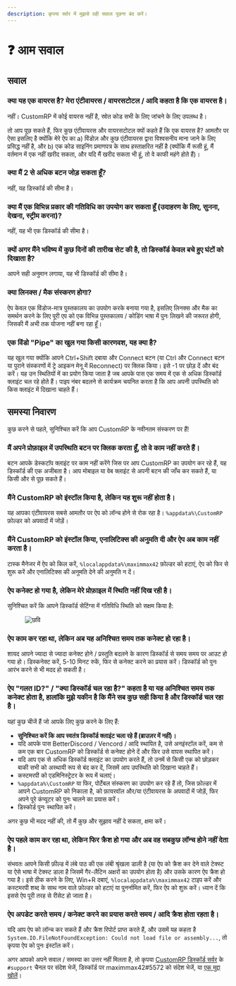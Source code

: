 ```yaml
---
description: कृपया सर्वर में मुझसे वही सवाल पूछना बंद करें।
---
```


# ❓ आम सवाल

## सवाल

### क्या यह एक वायरस है? मेरा एंटीवायरस / वायरसटोटल / आदि कहता है कि एक वायरस है।

नहीं। CustomRP में कोई वायरस नहीं है, स्रोत कोड सभी के लिए जांचने के लिए उपलब्ध है।

तो आप पूछ सकते हैं, फिर कुछ एंटीवायरस और वायरसटोटल क्यों कहते हैं कि एक वायरस है? आमतौर पर ऐसा इसलिए है क्योंकि मेरे ऐप का a) विंडोज़ और कुछ एंटीवायरस द्वारा विश्वसनीय माना जाने के लिए प्रसिद्ध नहीं है, और b) एक कोड साइनिंग प्रमाणपत्र के साथ हस्ताक्षरित नहीं है (क्योंकि मैं रूसी हूं, मैं वर्तमान में एक नहीं खरीद सकता, और यदि मैं खरीद सकता भी हूं, तो वे काफी महंगे होते हैं)।

### क्या मैं 2 से अधिक बटन जोड़ सकता हूँ?

नहीं, यह डिस्कॉर्ड की सीमा है।

### क्या मैं एक विभिन्न प्रकार की गतिविधि का उपयोग कर सकता हूँ (उदाहरण के लिए, सुनना, देखना, स्ट्रीम करना)?

नहीं, यह भी एक डिस्कॉर्ड की सीमा है।

### क्यों अगर मैंने भविष्य में कुछ दिनों की तारीख सेट की है, तो डिस्कॉर्ड केवल बचे हुए घंटों को दिखाता है?

आपने सही अनुमान लगाया, यह भी डिस्कॉर्ड की सीमा है।

### क्या लिनक्स / मैक संस्करण होगा?

ऐप केवल एक विंडोज-मात्र पुस्तकालय का उपयोग करके बनाया गया है, इसलिए लिनक्स और मैक का समर्थन करने के लिए पूरी एप को एक विभिन्न पुस्तकालय / कोडिंग भाषा में पुनः लिखने की जरूरत होगी, जिसकी मैं अभी तक योजना नहीं बना रहा हूँ।

### एक विंडो "Pipe" का खुल गया किसी कारणवश, यह क्या है?

यह खुल गया क्योंकि आपने Ctrl+Shift दबाया और Connect बटन (या Ctrl और Connect बटन या पुराने संस्करणों में ट्रे आइकन मेनू में Reconnect) पर क्लिक किया। इसे -1 पर छोड़ दें और बंद करें। यह उन स्थितियों में का प्रयोग किया जाता है जब आपके पास एक समय में एक से अधिक डिस्कॉर्ड क्लाइंट चल रहे होते हैं। पाइप नंबर बदलने से कार्यक्रम चयनित करता है कि आप अपनी उपस्थिति को किस क्लाइंट में दिखाना चाहते हैं।

## समस्या निवारण

कुछ करने से पहले, सुनिश्चित करें कि आप CustomRP के नवीनतम संस्करण पर हैं!

### मैं अपने प्रोफ़ाइल में उपस्थिति बटन पर क्लिक करता हूँ, तो वे काम नहीं करते हैं।

बटन आपके डेस्कटॉप क्लाइंट पर काम नहीं करेंगे जिस पर आप CustomRP का उपयोग कर रहे हैं, यह डिस्कॉर्ड की एक अजीबता है। आप मोबाइल या वेब क्लाइंट से अपनी बटन की जाँच कर सकते हैं, या किसी और से पूछ सकते हैं।

### मैंने CustomRP को इंस्टॉल किया है, लेकिन यह शुरू नहीं होता है।

यह आपका एंटीवायरस सबसे आमतौर पर ऐप को लॉन्च होने से रोक रहा है। `%appdata%\CustomRP` फ़ोल्डर को अपवादों में जोड़ें।

### मैंने CustomRP को इंस्टॉल किया, एनालिटिक्स की अनुमति दी और ऐप अब काम नहीं करता है।

टास्क मैनेजर में ऐप को किल करें, `%localappdata%\maximmax42` फ़ोल्डर को हटाएं, ऐप को फिर से शुरू करें और एनालिटिक्स की अनुमति देने की अनुमति न दें।

### ऐप कनेक्ट हो गया है, लेकिन मेरे प्रोफ़ाइल में स्थिति नहीं दिख रही है।

सुनिश्चित करें कि आपने डिस्कॉर्ड सेटिंग्स में गतिविधि स्थिति को सक्षम किया है:

<figure><img src="https://github-production-user-asset-6210df.s3.amazonaws.com/91019667/263626516-8b9303a1-e9f0-4c82-9794-4b6b89b0d91f.png" alt="छवि"><figcaption></figcaption></figure>

### ऐप काम कर रहा था, लेकिन अब यह अनिश्चित समय तक कनेक्ट हो रहा है।

शायद आपने ज्यादा से ज्यादा कनेक्ट होने / प्रस्तुति बदलने के कारण डिस्कॉर्ड से समय समय पर आउट हो गया हो। डिस्कनेक्ट करें, 5-10 मिनट रुकें, फिर से कनेक्ट करने का प्रयास करें। डिस्कॉर्ड को पुनः आरंभ करने से भी मदद हो सकती है।

### ऐप "गलत ID?" / "क्या डिस्कॉर्ड चल रहा है?" कहता है या यह अनिश्चित समय तक कनेक्ट होता है, हालांकि मुझे यकीन है कि मैंने सब कुछ सही किया है और डिस्कॉर्ड चल रहा है।

यहां कुछ चीजें हैं जो आपके लिए कुछ करने के लिए हैं:
- **सुनिश्चित करें कि आप स्वतंत्र डिस्कॉर्ड क्लाइंट चला रहे हैं (ब्राउज़र में नहीं)।**
- यदि आपके पास BetterDiscord / Vencord / आदि स्थापित है, उसे अनइंस्टॉल करें, कम से कम एक बार CustomRP को डिस्कॉर्ड से कनेक्ट होने दें और फिर उसे वापस स्थापित करें।
- यदि आप एक से अधिक डिस्कॉर्ड क्लाइंट का उपयोग करते हैं, तो उनमें से किसी एक को छोड़कर बाकी सभी को अस्थायी रूप से बंद कर दें, जिसमें आप उपस्थिति को दिखाना चाहते हैं।
- कस्टमरपी को एडमिनिस्ट्रेटर के रूप में चलाएं।
- `%appdata%\CustomRP` या फिर, पोर्टेबल संस्करण का उपयोग कर रहे हैं तो, जिस फ़ोल्डर में आपने CustomRP को निकाला है, को फ़ायरवॉल और/या एंटीवायरस के अपवादों में जोड़ें, फिर अपने पूरे कंप्यूटर को पुनः चालने का प्रयास करें।
- डिस्कोर्ड पुनः स्थापित करें।

अगर कुछ भी मदद नहीं की, तो मैं कुछ और सुझाव नहीं दे सकता, क्षमा करें।

### ऐप पहले काम कर रहा था, लेकिन फिर क्रैश हो गया और अब वह सबकुछ लॉन्च होने नहीं देता है।

संभवतः आपने किसी फ़ील्ड में लंबे पाठ की एक लंबी श्रृंखला डाली है (या ऐप को क्रैश कर देने वाले टेक्स्ट या ऐसे भाषा में टेक्स्ट डाला है जिसमें गैर-लैटिन अक्षरों का उपयोग होता है) और उसके कारण ऐप क्रैश हो गया है। इसे ठीक करने के लिए, Win+R दबाएं, `%localappdata%\maximmax42` टाइप करें और कस्टमरपी शब्द के साथ नाम वाले फ़ोल्डर को हटाएं या पुनर्नामित करें, फिर ऐप को शुरू करें। ध्यान दें कि इससे ऐप पूरी तरह से रीसेट हो जाता है।

### ऐप अपडेट करते समय / कनेक्ट करने का प्रयास करते समय / आदि क्रैश होता रहता है।

यदि आप ऐप को लॉन्च कर सकते हैं और क्रैश रिपोर्ट प्राप्त करते हैं, और उसमें यह कहता है `System.IO.FileNotFoundException: Could not load file or assembly...`, तो कृपया ऐप को पुनः इंस्टॉल करें।

अगर आपको अपने सवाल / समस्या का उत्तर नहीं मिलता है, तो कृपया [CustomRP डिस्कॉर्ड सर्वर](https://www.customrp.xyz/discordserver) के `#support` चैनल पर संदेश भेजें, डिस्कॉर्ड पर maximmax42#5572 को संदेश भेजें, या [एक मुद्दा खोलें](https://github.com/maximmax42/Discord-CustomRP/issues/new/choose)।
